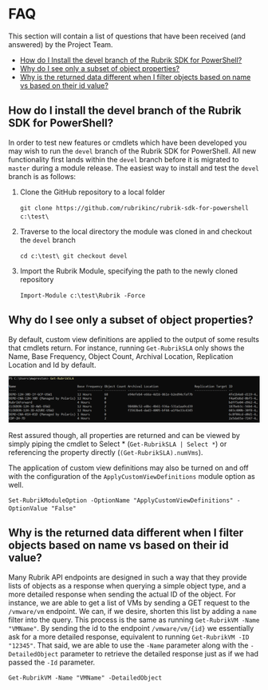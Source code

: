 # FAQ

This section will contain a list of questions that have been received \(and answered\) by the Project Team.

- [How do I Install the devel branch of the Rubrik SDK for PowerShell?](#how-do-i-install-the-devel-branch-of-the-rubrik-sdk-for-powershell)
- [Why do I see only a subset of object properties?](#why-do-i-see-only-a-subset-of-object-properties)
- [Why is the returned data different when I filter objects based on name vs based on their id value?](#why-is-the-returned-data-different-when-i-filter-objects-based-on-name-vs-based-on-their-id-value)

## How do I install the devel branch of the Rubrik SDK for PowerShell?

In order to test new features or cmdlets which have been developed you may wish to run the `devel` branch of the Rubrik SDK for PowerShell. All new functionality first lands within the `devel` branch before it is migrated to `master` during a module release. The easiest way to install and test the `devel` branch is as follows:
1. Clone the GitHub repository to a local folder

    `git clone https://github.com/rubrikinc/rubrik-sdk-for-powershell c:\test\`

1. Traverse to the local directory the module was cloned in and checkout the `devel` branch

    `cd c:\test\
    git checkout devel`

1. Import the Rubrik Module, specifying the path to the newly cloned repository

    `Import-Module c:\test\Rubrik -Force`


## Why do I see only a subset of object properties?

By default, custom view definitions are applied to the output of some results that cmdlets return. For instance, running `Get-RubrikSLA` only shows the Name, Base Frequency, Object Count, Archival Location, Replication Location and Id by default.

![](../img/get-rubrikslacustom.png)

Rest assured though, all properties are returned and can be viewed by simply piping the cmdlet to Select * (`Get-RubrikSLA | Select *`) or referencing the property directly (`(Get-RubrikSLA).numVms`).

The application of custom view definitions may also be turned on and off with the configuration of the `ApplyCustomViewDefinitions` module option as well.

```text
Set-RubrikModuleOption -OptionName "ApplyCustomViewDefinitions" -OptionValue "False"
```

## Why is the returned data different when I filter objects based on name vs based on their id value?

Many Rubrik API endpoints are designed in such a way that they provide lists of objects as a response when querying a simple object type, and a more detailed response when sending the actual ID of the object. For instance, we are able to get a list of VMs by sending a GET request to the `/vmware/vm` endpoint. We can, if we desire, shorten this list by adding a `name` filter into the query. This process is the same as running `Get-RubrikVM -Name "VMName"`. By sending the id to the endpoint `/vmware/vm/{id}` we essentially ask for a more detailed response, equivalent to running `Get-RubrikVM -ID "12345"`. That said, we are able to use the `-Name` parameter along with the `-DetailedObject` parameter to retrieve the detailed response just as if we had passed the `-Id` parameter.

```text
Get-RubrikVM -Name "VMName" -DetailedObject
```


